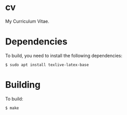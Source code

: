 # cv

My Curriculum Vitae.

# Dependencies

To build, you need to install the following dependencies:

    $ sudo apt install texlive-latex-base

# Building

To build:

    $ make
